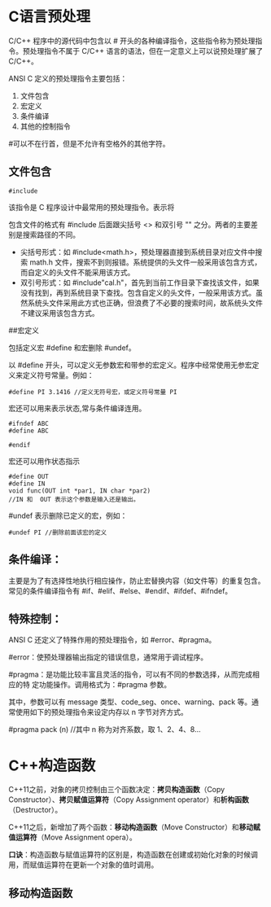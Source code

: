 # C语言预处理

C/C++ 程序中的源代码中包含以 # 开头的各种编译指令，这些指令称为预处理指令。预处理指令不属于 C/C++ 语言的语法，但在一定意义上可以说预处理扩展了 C/C++。

 ANSI C 定义的预处理指令主要包括：

1. 文件包含
2. 宏定义
3. 条件编译
4. 其他的控制指令

 \#可以不在行首，但是不允许有空格外的其他字符。

## 文件包含 

`#include`

该指令是 C 程序设计中最常用的预处理指令。表示将

 包含文件的格式有 #include 后面跟尖括号 <> 和双引号 "" 之分。两者的主要差别是搜索路径的不同。

-  尖括号形式：如 #include<math.h>，预处理器直接到系统目录对应文件中搜索 math.h 文件，搜索不到则报错。系统提供的头文件一般采用该包含方式，而自定义的头文件不能采用该方式。
-  双引号形式：如 #include"cal.h"，首先到当前工作目录下查找该文件，如果没有找到，再到系统目录下查找。包含自定义的头文件，一般采用该方式。虽然系统头文件采用此方式也正确，但浪费了不必要的搜索时间，故系统头文件不建议采用该包含方式。

##宏定义

包括定义宏 #define 和宏删除 #undef。

 以 #define 开头，可以定义无参数宏和带参的宏定义。程序中经常使用无参宏定义来定义符号常量。例如：

```
#define PI 3.1416 //定义无符号宏，或定义符号常量 PI
```

宏还可以用来表示状态,常与条件编译连用。

```
#ifndef ABC
#define ABC

#endif
```

宏还可以用作状态指示

```
#define OUT
#define IN
void func(OUT int *par1, IN char *par2)
//IN 和  OUT 表示这个参数是输入还是输出。
```

 \#undef 表示删除已定义的宏，例如：

```
#undef PI //删除前面该宏的定义
```

## 条件编译：

主要是为了有选择性地执行相应操作，防止宏替换内容（如文件等）的重复包含。常见的条件编译指令有 #if、#elif、#else、#endif、#ifdef、#ifndef。



## 特殊控制：

ANSI C 还定义了特殊作用的预处理指令，如 #error、#pragma。

 \#error：使预处理器输出指定的错误信息，通常用于调试程序。

 \#pragma：是功能比较丰富且灵活的指令，可以有不同的参数选择，从而完成相应的特 定功能操作。调用格式为：#pragma 参数。

 其中，参数可以有 message 类型、code_seg、once、warning、pack 等。通常使用如下的预处理指令来设定内存以 n 字节对齐方式。

 \#pragma pack (n) //其中 n 称为对齐系数，取 1、2、4、8...



# C++构造函数

C++11之前，对象的拷贝控制由三个函数决定：**拷贝构造函数**（Copy Constructor）、**拷贝赋值运算符**（Copy
 Assignment operator）和**析构函数**（Destructor）。

C++11之后，新增加了两个函数：**移动构造函数**（Move Constructor）和**移动赋值运算符**（Move Assignment opera）。

**口诀**：构造函数与赋值运算符的区别是，构造函数在创建或初始化对象的时候调用，而赋值运算符在更新一个对象的值时调用。

## 移动构造函数

